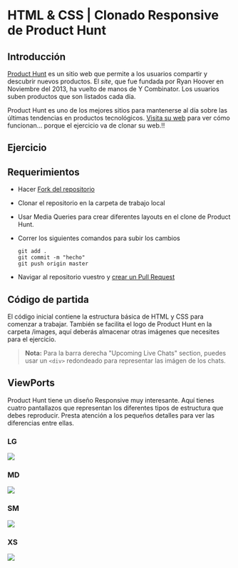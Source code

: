 # HTML & CSS | Clonado Responsive de Product Hunt

## Introducción

[Product Hunt](https://www.producthunt.com/) es un sitio web que permite a los usuarios compartir y descubrir nuevos productos. El *site*, que fue fundada por Ryan Hoover en Noviembre del 2013, ha vuelto de manos de Y Combinator. Los usuarios suben productos que son listados cada día.

Product Hunt es uno de los mejores sitios para mantenerse al día sobre las últimas tendencias en productos tecnológicos. [Visita su web](https://www.producthunt.com/) para ver cómo funcionan... porque el ejercicio va de clonar su web.!!

## Ejercicio

## Requerimientos

- Hacer [Fork del repositorio](https://guides.github.com/activities/forking/)
- Clonar el repositorio en la carpeta de trabajo local
- Usar Media Queries para crear diferentes layouts en el clone de Product Hunt.
- Correr los siguientes comandos para subir los cambios
  
	```
  git add .
  git commit -m "hecho"
  git push origin master
  ```

- Navigar al repositorio vuestro y [crear un Pull Request](https://help.github.com/articles/creating-a-pull-request/)

## Código de partida

El código inicial contiene la estructura básica de HTML y CSS para comenzar a trabajar. También se facilita el logo de Product Hunt en la carpeta /images, aquí deberás almacenar otras imágenes que necesites para el ejercicio.

> **Nota:** Para la barra derecha "Upcoming Live Chats" section, puedes usar un `<div>` redondeado para representar las imágen de los chats.

## ViewPorts

Product Hunt tiene un diseño Responsive muy interesante. Aquí tienes cuatro pantallazos que representan los diferentes tipos de estructura que debes reproducir. Presta atención a los pequeños detalles para ver las diferencias entre ellas. 

### LG
![](https://i.imgur.com/IrOCbjL.png)

### MD
![](https://i.imgur.com/nDVp2dv.png)

### SM
![](https://i.imgur.com/uudBk5K.png)

### XS
![](https://i.imgur.com/s8FpbyH.png)

